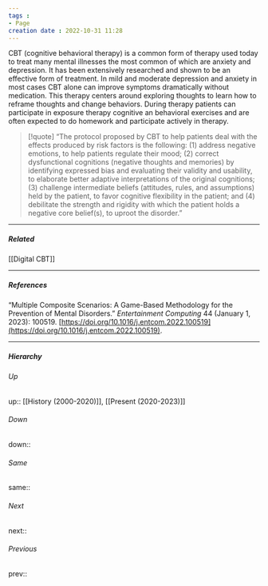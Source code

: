 ```yaml
---
tags :
- Page
creation date : 2022-10-31 11:28 
---
```


CBT (cognitive behavioral therapy) is a common form of therapy used today to treat many mental illnesses the most common of which are anxiety and depression. It has been extensively researched and shown to be an effective form of treatment. In mild and moderate depression and anxiety in most cases CBT alone can improve symptoms dramatically without medication. This therapy centers around exploring thoughts to learn how to reframe thoughts and change behaviors. During therapy patients can participate in exposure therapy cognitive an behavioral exercises and are often expected to do homework and participate actively in therapy.

> [!quote]
> “The protocol proposed by CBT to help patients deal with the effects produced by risk factors is the following: (1) address negative emotions, to help patients regulate their mood; (2) correct dysfunctional cognitions (negative thoughts and memories) by identifying expressed bias and evaluating their validity and usability, to elaborate better adaptive interpretations of the original cognitions; (3) challenge intermediate beliefs (attitudes, rules, and assumptions) held by the patient, to favor cognitive flexibility in the patient; and (4) debilitate the strength and rigidity with which the patient holds a negative core belief(s), to uproot the disorder.”

---
##### Related
[[Digital CBT]]

---
##### References
“Multiple Composite Scenarios: A Game-Based Methodology for the Prevention of Mental Disorders.” _Entertainment Computing_ 44 (January 1, 2023): 100519. [https://doi.org/10.1016/j.entcom.2022.100519](https://doi.org/10.1016/j.entcom.2022.100519).

---
##### Hierarchy
###### Up
up:: [[History (2000-2020)]], [[Present (2020-2023)]]
###### Down
down:: 
###### Same
same:: 
###### Next
next:: 
###### Previous
prev:: 